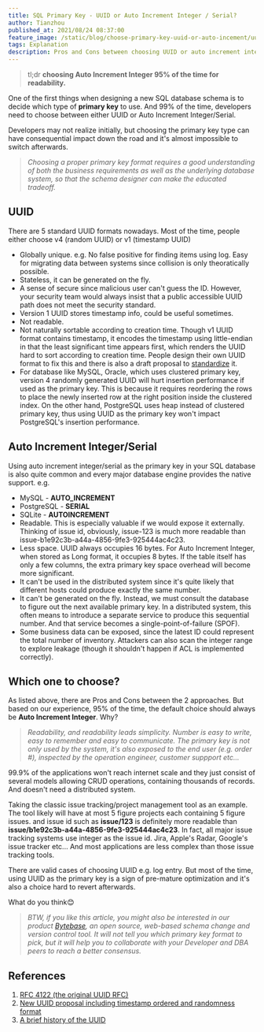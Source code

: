 ```yaml
---
title: SQL Primary Key - UUID or Auto Increment Integer / Serial?
author: Tianzhou
published_at: 2021/08/24 08:37:00
feature_image: /static/blog/choose-primary-key-uuid-or-auto-incement/uuid.webp
tags: Explanation
description: Pros and Cons between choosing UUID or auto increment integer / serial for SQL database.
---
```


> tl;dr **choosing Auto Increment Integer 95% of the time for readability.**

One of the first things when designing a new SQL database schema is to decide which type of **primary key** to use. And 99% of the time, developers need to choose between either UUID or Auto Increment Integer/Serial.

Developers may not realize initially, but choosing the primary key type can have consequential impact down the road and it's almost impossible to switch afterwards.

> _Choosing a proper primary key format requires a good understanding of both the business requirements as well as the underlying database system, so that the schema designer can make the educated tradeoff._

## **UUID**

There are 5 standard UUID formats nowadays. Most of the time, people either choose v4 (random UUID) or v1 (timestamp UUID)

- Globally unique. e.g. No false positive for finding items using log. Easy for migrating data between systems since collision is only theoratically possible.
- Stateless, it can be generated on the fly.
- A sense of secure since malicious user can't guess the ID. However, your security team would always insist that a public accessible UUID path does not meet the security standard.
- Version 1 UUID stores timestamp info, could be useful sometimes.
- Not readable.
- Not naturally sortable according to creation time. Though v1 UUID format contains timestamp, it encodes the timestamp using little-endian in that the least significant time appears first, which renders the UUID hard to sort according to creation time. People design their own UUID format to fix this and there is also a draft proposal to [standardize](https://datatracker.ietf.org/doc/html/draft-peabody-dispatch-new-uuid-format) it.
- For database like MySQL, Oracle, which uses clustered primary key, version 4 randomly generated UUID will hurt insertion performance if used as the primary key. This is because it requires reordering the rows to place the newly inserted row at the right position inside the clustered index. On the other hand, PostgreSQL uses heap instead of clustered primary key, thus using UUID as the primary key won't impact PostgreSQL's insertion performance.

## **Auto Increment Integer/Serial**

Using auto increment integer/serial as the primary key in your SQL database is also quite common and every major database engine provides the native support. e.g.

- MySQL - **AUTO_INCREMENT**
- PostgreSQL - **SERIAL**
- SQLite - **AUTOINCREMENT**
- Readable. This is especially valuable if we would expose it externally. Thinking of issue id, obviously, issue-123 is much more readable than issue-b1e92c3b-a44a-4856-9fe3-925444ac4c23.
- Less space. UUID always occupies 16 bytes. For Auto Increment Integer, when stored as Long format, it occupies 8 bytes. If the table itself has only a few columns, the extra primary key space overhead will become more significant.
- It can't be used in the distributed system since it's quite likely that different hosts could produce exactly the same number.
- It can't be generated on the fly. Instead, we must consult the database to figure out the next available primary key. In a distributed system, this often means to introduce a separate service to produce this sequential number. And that service becomes a single-point-of-failure (SPOF).
- Some business data can be exposed, since the latest ID could represent the total number of inventory. Attackers can also scan the integer range to explore leakage (though it shouldn't happen if ACL is implemented correctly).

## **Which one to choose?**

As listed above, there are Pros and Cons between the 2 approaches. But based on our experience, 95% of the time, the default choice should always be **Auto Increment Integer**. Why?

> _Readability, and readability leads simplicity. Number is easy to write, easy to remember and easy to communicate. The primary key is not only used by the system, it's also exposed to the end user (e.g. order #), inspected by the operation engineer, customer suppport etc..._

99.9% of the applications won't reach internet scale and they just consist of several models allowing CRUD operations, containing thousands of records. And doesn't need a distributed system.

Taking the classic issue tracking/project management tool as an example. The tool likely will have at most 5 figure projects each containing 5 figure issues. and issue id such as **issue/123** is definitely more readable than **issue/b1e92c3b-a44a-4856-9fe3-925444ac4c23**. In fact, all major issue tracking systems use integer as the issue id. Jira, Apple's Radar, Google's issue tracker etc... And most applications are less complex than those issue tracking tools.

There are valid cases of choosing UUID e.g. log entry. But most of the time, using UUID as the primary key is a sign of pre-mature optimization and it's also a choice hard to revert afterwards.

What do you think😊

> _BTW, if you like this article, you might also be interested in our product [Bytebase](https://bytebase.com), an open source, web-based schema change and version control tool. It will not tell you which primary key format to pick, but it will help you to collaborate with your Developer and DBA peers to reach a better consensus._

## **References**

1. [RFC 4122 (the original UUID RFC)](https://tools.ietf.org/html/rfc4122)
2. [New UUID proposal including timestamp ordered and randomness format](https://datatracker.ietf.org/doc/html/draft-peabody-dispatch-new-uuid-format)
3. [A brief history of the UUID](https://segment.com/blog/a-brief-history-of-the-uuid)
